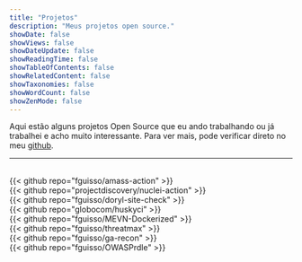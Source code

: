 ```yaml
---
title: "Projetos"
description: "Meus projetos open source."
showDate: false
showViews: false
showDateUpdate: false
showReadingTime: false
showTableOfContents: false
showRelatedContent: false
showTaxonomies: false
showWordCount: false
showZenMode: false
---
```


Aqui estão alguns projetos Open Source que eu ando trabalhando ou já trabalhei e acho muito interessante. Para ver mais, pode verificar direto no meu [github](https://github.com/fguisso).

---

</br>
{{< github repo="fguisso/amass-action" >}}
</br>
{{< github repo="projectdiscovery/nuclei-action" >}}
</br>
{{< github repo="fguisso/doryl-site-check" >}}
</br>
{{< github repo="globocom/huskyci" >}}
</br>
{{< github repo="fguisso/MEVN-Dockerized" >}}
</br>
{{< github repo="fguisso/threatmax" >}}
</br>
{{< github repo="fguisso/ga-recon" >}}
</br>
{{< github repo="fguisso/OWASPrdle" >}}


